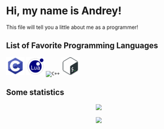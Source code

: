 # Hi, my name is Andrey!
This file will tell you a little about me as a programmer!

## List of Favorite Programming Languages
<code><img height="50" alt="C" src="images/c.png"></code>
<code><img height="50" alt="lua" src="https://raw.githubusercontent.com/github/explore/80688e429a7d4ef2fca1e82350fe8e3517d3494d/topics/lua/lua.png"></code>
<code><img height="50" alt="C++" src="https://raw.githubusercontent.com/github/explore/80688e429a7d4ef2fca1e82350fe8e3517d3494d/topics/c++/c++.png"></code>
<code><img height="50" alt="shell" src="https://raw.githubusercontent.com/github/explore/80688e429a7d4ef2fca1e82350fe8e3517d3494d/topics/shell/shell.png"></code>

## Some statistics
<div align="center">
  <img height=200 align="center" src="https://github-readme-stats.vercel.app/api?username=IHateGameDev&hide=issues,prs&show_icons=true&theme=material-palenight&include_all_commits=true&custom_title=My+modest+statistics"/>
</div>
<br/>
<div align="center">
  <img height=200 align="center" src="https://github-readme-stats.vercel.app/api/top-langs/?username=IHateGameDev&hide=PowerShell&size_weight=0.5&count_weight=0.5&layout=donut&theme=material-palenight"/>
</div>
